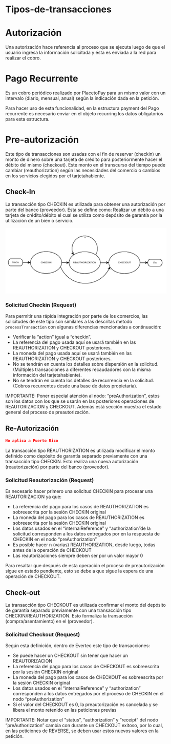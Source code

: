 # Tipos-de-transacciones

# Autorización
Una autorización hace referencia al proceso que se ejecuta luego de que el usuario ingresa la información solicitada y ésta es enviada a la red para realizar el cobro.

# Pago Recurrente
Es un cobro periódico realizado por PlacetoPay para un mismo valor con un intervalo (diario, mensual, anual) según la indicación dada en la petición.

Para hacer uso de esta funcionalidad, en la estructura payment del Pago recurrente es necesario enviar en el objeto recurring los datos obligatorios para esta estructura.

# Pre-autorización

Este tipo de transacciones son usadas con el fin de reservar (checkin) un monto de dinero sobre una tarjeta de crédito para posteriormente hacer el débito del mismo (checkout). Este monto en el transcurso del tiempo puede cambiar (reauthorization) según las necesidades del comercio o cambios en los servicios elegidos por el tarjetahabiente.

## Check-In
La  transacción tipo CHECKIN es  utilizada  para  obtener  una  autorización por  parte  del  banco (proveedor). Esta se define como: Realizar un débito a una tarjeta de crédito/débito el cual se utiliza como depósito de garantía por la utilización de un bien o servicio.

![Flujo](../assets/images/flow.png)


### Solicitud Checkin (Request)

Para permitir una rápida integración por parte de los comercios, las solicitudes de este tipo son similares a las descritas metodo `processTransaction` con algunas diferencias mencionadas a continuación:

- Verificar la “action” igual a “checkin”.
- La  referencia del  pago  usada  aquí  se  usará  también  en  las  REAUTHORIZATION  y CHECKOUT posteriores.
- La moneda del pago usada aquí se usará también en las REAUTHORIZATION y CHECKOUT posteriores.
- No  se tendrán  en  cuenta los detalles  sobre  dispersión  en  la solicitud.  (Múltiples transacciones a diferentes recaudadores con la misma información del tarjetahabiente).
- No se tendrán en cuenta los detalles de recurrencia en la solicitud. (Cobros recurrentes desde una base de datos propietaria).

IMPORTANTE: Poner especial atención al nodo: “preAuthorization”, estos son los datos con los que se usarán en las posteriores operaciones de REAUTORIZACION y CHECKOUT. Además está sección muestra el estado general del proceso de preautorización.

## Re-Autorización

```json
No aplica a Puerto Rico
```

La transacción tipo REAUTHORIZATION es utilizada modificar el monto definido como depósito de garantía separado previamente con una transacción tipo CHECKIN. Esto realiza una nueva autorización (reautorización) por parte del banco (proveedor).

### Solicitud Reautorización (Request)

Es necesario hacer primero una solicitud CHECKIN para procesar una REAUTORIZACION ya que:

- La referencia del pago para los casos de REAUTHORIZATION es sobreescrita por la sesión CHECKIN original
- La moneda del pago para los casos de REAUTHORIZATION es sobreescrita por la sesión CHECKIN original
- Los datos usados en el “internalReference” y “authorization”de la solicitud corresponden a los datos entregados por en la respuesta de CHECKIN en el nodo “preAuthorization”
- Es posible hacer n (varias) REAUTHORIZATION, desde luego, todas antes de la operación de CHECKOUT
- Las reautorizaciones siempre deben ser por un valor mayor 0


Para resaltar que después de esta operación el proceso de preautorización sigue en estado pendiente, esto se debe a que sigue la espera de una operación de CHECKOUT.

## Check-out

La transacción tipo CHECKOUT es utilizada confirmar el monto del depósito de garantía separado previamente con una transacción tipo CHECKIN/REAUTHORIZATION. Esto formaliza la transacción (compra/asentamiento) en el (proveedor).


### Solicitud Checkout (Request)

Según esta definición, dentro de Evertec este tipo de transacciones:

- Se puede hacer un CHECKOUT sin tener que hacer un REAUTORIZACION
- La referencia del pago para los casos de CHECKOUT es sobreescrita por la sesión CHECKIN original
- La moneda del pago para los casos de CHECKOUT es sobreescrita por la sesión CHECKIN original
- Los datos usados en el “internalReference” y “authorization” corresponden  a  los  datos entregados por el proceso de CHECKIN en el nodo “preAuthorization”
- Si  el  valor  del  CHECKOUT  es  0,  la  preautorización  es  cancelada  y  se  libera  el  monto retenido en las peticiones previas

IMPORTANTE: Notar que el "status”, “authorization” y “receipt” del nodo “preAuthorization” cambia con durante un CHECKOUT exitoso, por lo cual, en las peticiones de REVERSE, se deben usar estos nuevos valores en la petición.
